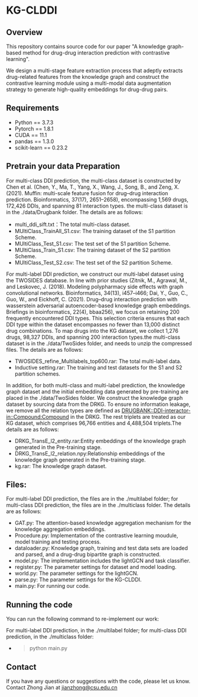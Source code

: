 # KG-CLDDI

## Overview

This repository contains source code for our paper "A knowledge graph-based method for drug-drug interaction prediction with contrastive learning".

We design a multi-stage feature extraction process that adeptly extracts drug-related features from the knowledge graph and construct the contrastive learning module using a multi-modal data augmentation strategy to generate high-quality embeddings for drug-drug pairs. 

## Requirements

* Python == 3.7.3
* Pytorch == 1.8.1
* CUDA == 11.1
* pandas == 1.3.0
* scikit-learn == 0.23.2
  
## Pretrain your data Preparation
For multi-class DDI prediction, the multi-class dataset is constructed by Chen et al. (Chen, Y., Ma, T., Yang, X., Wang, J., Song, B., and Zeng, X. (2021). Muffin: multi-scale feature fusion for drug–drug interaction prediction. Bioinformatics, 37(17), 2651–2658), encompassing 1,569 drugs, 172,426 DDIs, and spanning 81 interaction types. the multi-class dataset is in the ./data/Drugbank folder. The details are as follows:
* multi_ddi_sift.txt：The total multi-class dataset.
* MUltiClass_TrainAll_S1.csv: The training dataset of the S1 partition Scheme.
* MUltiClass_Test_S1.csv: The test set of the S1 partition Scheme.
* MUltiClass_Train_S1.csv: The training dataset of the S2 partition Scheme.
* MUltiClass_Test_S2.csv: The test set of the S2 partition Scheme.
  
 For multi-label DDI prediction, we construct our multi-label dataset using the TWOSIDES database. In line with prior studies (Zitnik, M., Agrawal, M., and Leskovec, J. (2018). Modeling polypharmacy side
effects with graph convolutional networks. Bioinformatics, 34(13), i457–i466; Dai, Y., Guo, C., Guo, W., and Eickhoff, C. (2021). Drug–drug interaction prediction with wasserstein adversarial autoencoder-based knowledge graph embeddings. Briefings in bioinformatics, 22(4), bbaa256), we focus on retaining 200 frequently encountered DDI types. This selection criteria ensures that each DDI type within the dataset encompasses no fewer than 13,000 distinct drug combinations. To map drugs into the KG dataset, we collect 1,276 drugs, 98,327 DDIs, and spanning 200 interaction types.the multi-class dataset is in the ./data/TwoSides folder, and needs to unzip the compressed files. The details are as follows:
* TWOSIDES_refine_Multilabels_top600.rar: The total multi-label data.
* Inductive setting.rar: The training and test datasets for the S1 and S2 partition schemes.

In addition, for both multi-class and multi-label prediction, the knowledge graph dataset and the initial embedding data generated by pre-training are placed in the ./data/TwoSides folder.  We construct the  knowledge graph dataset by sourcing data from the DRKG. To ensure no information leakage, we remove all the relation types are defined as <DRUGBANK::DDI-interactor-in::Compound:Compound> in the DRKG. The rest triplets are treated as our KG dataset, which comprises 96,766 entities and 4,488,504 triplets.The details are as follows:
* DRKG_TransE_l2_entity.rar:Entity embeddings of the knowledge graph generated in the Pre-training stage.
* DRKG_TransE_l2_relation.npy:Relationship embeddings of the knowledge graph generated in the Pre-training stage.
* kg.rar: The knowledge graph dataset.
  
## Files:
For multi-label DDI prediction, the files are in the ./multilabel folder; for multi-class DDI prediction, the files are in the ./multiclass folder. The details are as follows:
* GAT.py: The attention-based knowledge aggregation mechanism for the knowledge aggregation embeddings.
* Procedure.py: Implementation of the contrastive learning moudule, model training and testing process.
* dataloader.py: Knowledge graph, training and test data sets are loaded and parsed, and a drug-drug bipartite graph is constructed.
* model.py: The implementation includes the lightGCN and task classifier.
* register.py: The parameter settings for dataset and model loading.
* world.py: The parameter settings for the lightGCN.
* parse.py: The parameter settings for the KG-CLDDI.
* main.py: For running our code.
  
## Running the code

You can run the following command to re-implement our work:

For multi-label DDI prediction, in the ./multilabel folder; for multi-class DDI prediction, in the ./multiclass folder:

* > python main.py

## Contact
If you have any questions or suggestions with the code, please let us know. Contact Zhong Jian at jianzhong@csu.edu.cn
